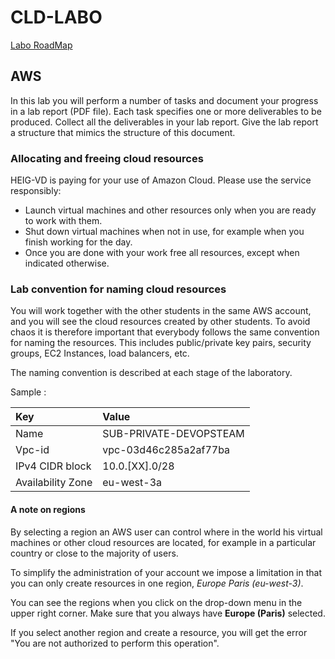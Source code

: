 # CLD-LABO

[Labo RoadMap](https://heig-vd-ngy.gitbook.io/cld/cld/roadmap)

## AWS

In this lab you will perform a number of tasks and document your
progress in a lab report (PDF file). Each task specifies one or more
deliverables to be produced. Collect all the deliverables in your lab
report. Give the lab report a structure that mimics the structure of
this document.

### Allocating and freeing cloud resources

HEIG-VD is paying for your use of Amazon Cloud. Please use the service
responsibly: 

* Launch virtual machines and other resources only when you are ready
  to work with them.
* Shut down virtual machines when not in use, for example when you
  finish working for the day.
* Once you are done with your work free all resources, except when
  indicated otherwise.

### Lab convention for naming cloud resources

You will work together with the other students in the same AWS
account, and you will see the cloud resources created by other
students. To avoid chaos it is therefore important that everybody
follows the same convention for naming the resources. This includes
public/private key pairs, security groups, EC2 Instances, load
balancers, etc.

The naming convention is described at each stage of the laboratory.

Sample :

|Key|Value|
|:--|:--|
|Name|SUB-PRIVATE-DEVOPSTEAM<XX>|
|Vpc-id|vpc-03d46c285a2af77ba|
|IPv4 CIDR block|10.0.[XX].0/28|
|Availability Zone|eu-west-3a|

#### A note on regions

By selecting a region an AWS user can control where in the
world his virtual machines or other cloud resources are located, for
example in a particular country or close to the majority of users.

To simplify the administration of your account we impose a limitation
in that you can only create resources in one region, _Europe Paris (eu-west-3)_.

You can see the regions when you click on the drop-down menu in the
upper right corner. Make sure that you always have __Europe (Paris)__
selected.

If you select another region and create a resource, you will get the
error "You are not authorized to perform this operation".

